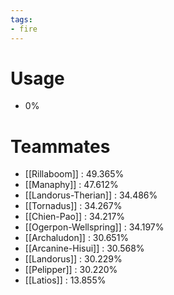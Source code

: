 ```yaml
---
tags:
- fire
---
```

# Usage
- 0%
# Teammates
- [[Rillaboom]] : 49.365%
- [[Manaphy]] : 47.612%
- [[Landorus-Therian]] : 34.486%
- [[Tornadus]] : 34.267%
- [[Chien-Pao]] : 34.217%
- [[Ogerpon-Wellspring]] : 34.197%
- [[Archaludon]] : 30.651%
- [[Arcanine-Hisui]] : 30.568%
- [[Landorus]] : 30.229%
- [[Pelipper]] : 30.220%
- [[Latios]] : 13.855%